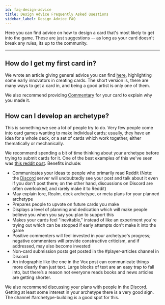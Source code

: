 ```yaml
---
id: faq-design-advice
title: Design Advice Frequently Asked Questions
sidebar_label: Design Advice FAQ
---
```


Here you can find advice on how to design a card that's most likely to get into the game. These are just suggestions -- as long as your card doesn't break any rules, its up to the community.

---

## How do I get my first card in?

We wrote an article giving general advice you can find [here](/blog/2018/10/02/design/), highlighting some early innovators in creating cards. The short version is, there are many ways to get a card in, and being a good artist is only one of them.

We also recommend providing [Commentary](rules-commenting.md#commentary) for your card to explain why you made it.

## How can I develop an archetype?

This is something we see a lot of people try to do. Very few people come into card games wanting to make individual cards; usually, they have an idea for a whole deck, or a set of cards which work together, either thematically or mechanically.

We recommend spending a bit of time thinking about your archetype before trying to submit cards for it. One of the best examples of this we've seen was [this reddit post](https://www.reddit.com/r/collectivecg/comments/a0zbuy/some_vox_support_card_ideas/). Benefits include:

- Communicates your ideas to people who primarily read Reddit (Note: the [Discord](https://discord.gg/c8ftnvt) server will undoubtedly see your post and talk about it even if you don't post there; on the other hand, discussions on Discord are often overlooked, and rarely make it to Reddit)
- May explain lore, Realm, deck archetype, or meta plans for your planned archetype
- Prepares people to upvote on future cards you make
- Displays a level of planning and dedication which will make people believe you when you say you plan to support this
- Makes your cards feel "inevitable," instead of like an experiment you're trying out which can be stopped if early attempts don't make it into the game
- Positive commenters will feel invested in your archetype's progress; negative commenters will provide constructive criticism, and if addressed, may also become invested
- Non-card submission posts get posted in the #player-articles channel in Discord
- An infographic like the one in the Vox post can communicate things more clearly than just text. Large blocks of text are an easy trap to fall into, but there’s a reason not everyone reads books and news articles are getting shorter.

We also recommend discussing your plans with people in the [Discord](https://discord.gg/c8ftnvt).
Getting at least some interest in your archetype there is a very good sign. The channel #archetype-building is a good spot for this.
